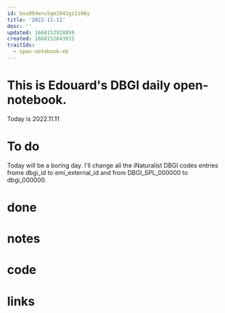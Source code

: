 ```yaml
---
id: bou894env5gm1043gz2i06y
title: '2022-11-11'
desc: ''
updated: 1668153928059
created: 1668152843931
traitIds:
  - open-notebook-eb
---
```


# This is Edouard's DBGI daily open-notebook.

Today is 2022.11.11

# To do

Today will be a boring day. I'll change all the iNaturalist DBGI codes entries frome dbgi_id to emi_external_id and from DBGI_SPL_000000 to dbgi_000000.

# done

# notes

# code

# links